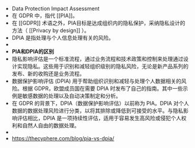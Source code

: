 - Data Protection Impact Assessment
- 在 GDPR 中，指代 [[PIA]]。
- 在 [[GDPR]] 术语之外，PIA目标是达成组织内的隐私保护，采纳隐私设计的方法（ [[Privacy by design]] ）。
- DPIA 是指处理与个人信息处理有关的风险。
-
- **PIA和DPIA的区别**
- 隐私影响评估是一个标准流程，通过业务流程和技术政策和控制来处理通过设计实现隐私。这些用于识别和减轻组织级别的隐私风险，无论是新产品系列的发布、新的收购还是业务流程。
- 数据保护影响评估 (DPIA) 用于帮助组织识别和减轻与处理个人数据相关的风险。根据 GDPR，欧盟成员国在需要 DPIA 时发布了自己的指南。其中一些示例是敏感数据的处理以及自动决策制定和分析。
- 在 GDPR 的背景下，DPIA（数据保护影响评估）以前称为 PIA。DPIA 对个人数据的数据处理风险进行分类，以将其排除或降低到可接受的水平。与隐私影响评估相比，DPIA 是一项持续性评估，适用于容易发生高风险或侵犯个人权利和自然人自由的数据处理。
-
- https://thecyphere.com/blog/pia-vs-dpia/